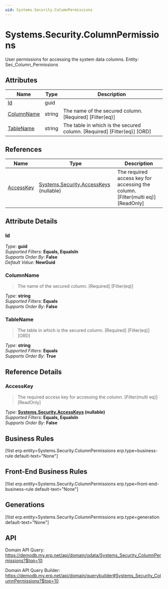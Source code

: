 ```yaml
---
uid: Systems.Security.ColumnPermissions
---
```

# Systems.Security.ColumnPermissions

User permissions for accessing the system data columns. Entity: Sec_Column_Permissions

## Attributes

| Name | Type | Description |
| ---- | ---- | --- |
| [Id](Systems.Security.ColumnPermissions.md#Id) | guid |  
| [ColumnName](Systems.Security.ColumnPermissions.md#ColumnName) | string | The name of the secured column. [Required] [Filter(eq)] 
| [TableName](Systems.Security.ColumnPermissions.md#TableName) | string | The table in which is the secured column. [Required] [Filter(eq)] [ORD] 

## References

| Name | Type | Description |
| ---- | ---- | --- |
| [AccessKey](Systems.Security.ColumnPermissions.md#AccessKey) | [Systems.Security.AccessKeys](Systems.Security.AccessKeys.md) (nullable) | The required access key for accessing the column. [Filter(multi eq)] [ReadOnly] |


## Attribute Details

### Id

_Type_: **guid**  
_Supported Filters_: **Equals, EqualsIn**  
_Supports Order By_: **False**  
_Default Value_: **NewGuid**  

### ColumnName

> The name of the secured column. [Required] [Filter(eq)]

_Type_: **string**  
_Supported Filters_: **Equals**  
_Supports Order By_: **False**  

### TableName

> The table in which is the secured column. [Required] [Filter(eq)] [ORD]

_Type_: **string**  
_Supported Filters_: **Equals**  
_Supports Order By_: **True**  


## Reference Details

### AccessKey

> The required access key for accessing the column. [Filter(multi eq)] [ReadOnly]

_Type_: **[Systems.Security.AccessKeys](Systems.Security.AccessKeys.md) (nullable)**  
_Supported Filters_: **Equals, EqualsIn**  
_Supports Order By_: **False**  



## Business Rules

[!list erp.entity=Systems.Security.ColumnPermissions erp.type=business-rule default-text="None"]

## Front-End Business Rules

[!list erp.entity=Systems.Security.ColumnPermissions erp.type=front-end-business-rule default-text="None"]

## Generations

[!list erp.entity=Systems.Security.ColumnPermissions erp.type=generation default-text="None"]

## API

Domain API Query:
<https://demodb.my.erp.net/api/domain/odata/Systems_Security_ColumnPermissions?$top=10>

Domain API Query Builder:
<https://demodb.my.erp.net/api/domain/querybuilder#Systems_Security_ColumnPermissions?$top=10>


